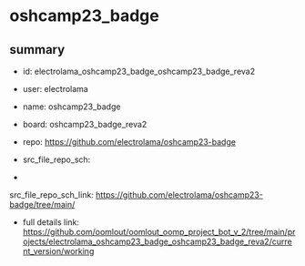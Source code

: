 # oshcamp23_badge
 
## summary 
* id: electrolama_oshcamp23_badge_oshcamp23_badge_reva2
* user: electrolama
* name: oshcamp23_badge
* board: oshcamp23_badge_reva2
* repo: https://github.com/electrolama/oshcamp23-badge



* src_file_repo_sch: 
*
 src_file_repo_sch_link: https://github.com/electrolama/oshcamp23-badge/tree/main/
* full details link: https://github.com/oomlout/oomlout_oomp_project_bot_v_2/tree/main/projects/electrolama_oshcamp23_badge_oshcamp23_badge_reva2/current_version/working  






